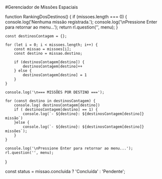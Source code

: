 #Gerenciador de Missões Espaciais




function RankingDosDestinos() {
    if (missoes.length === 0) {
        console.log('Nenhuma missão registrada.');
        console.log('\nPressione Enter para retornar ao menu...');
        return rl.question('', menu);
    }

    const destinosContagem = {};

    for (let i = 0; i < missoes.length; i++) {
        const missao = missoes[i];
        const destino = missao.destino;

        if (destinosContagem[destino]) {
            destinosContagem[destino]++
        } else {
            destinosContagem[destino] = 1
        }
    }

    console.log('\n=== MISSÕES POR DESTINO ===');

    for (const destino in destinosContagem) {
        console.log( destinosContagem[destino])
        if ( destinosContagem[destino] == 1) {
            console.log(`- ${destino}: ${destinosContagem[destino]} missão`)
        }else {
            console.log(`- ${destino}: ${destinosContagem[destino]} missões`);
        }
    }

    console.log('\nPressione Enter para retornar ao menu...');
    rl.question('', menu);
}




const status = missao.concluida ? 'Concluída' : 'Pendente';
